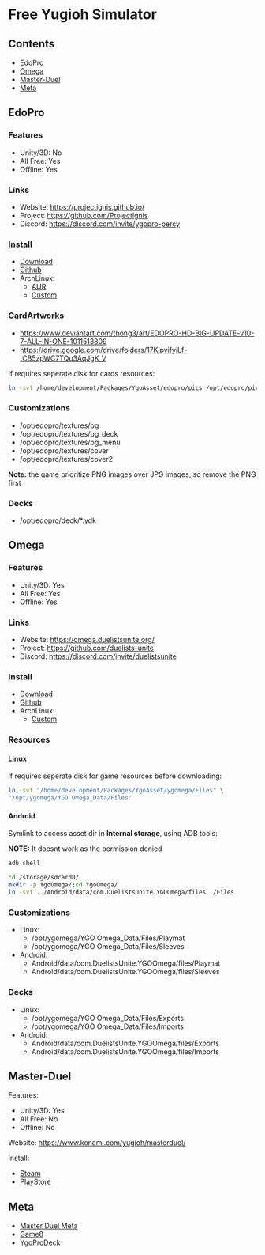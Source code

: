 # Free Yugioh Simulator

## Contents
- [EdoPro](#edopro)
- [Omega](#omega)
- [Master-Duel](#master-duel)
- [Meta](#meta)

## EdoPro

### Features
- Unity/3D: No
- All Free: Yes
- Offline: Yes

### Links
- Website: https://projectignis.github.io/
- Project: https://github.com/ProjectIgnis
- Discord: https://discord.com/invite/ygopro-percy

### Install
- [Download](https://projectignis.github.io/download.html)
- [Github](https://github.com/ProjectIgnis/edopro-assets/releases)
- ArchLinux:
    + [AUR](https://aur.archlinux.org/packages/edopro-bin)
    + [Custom](https://github.com/mekatronik-achmadi/archmate/tree/main/pkgbuilds/unused/yugioh/edopro/)

### CardArtworks
- https://www.deviantart.com/thong3/art/EDOPRO-HD-BIG-UPDATE-v10-7-ALL-IN-ONE-1011513809
- https://drive.google.com/drive/folders/17KjpvifyiLf-tCB5zpWC7TQu3AqJgK_V

If requires seperate disk for cards resources:

```sh
ln -svf /home/development/Packages/YgoAsset/edopro/pics /opt/edopro/pics
```

### Customizations
- /opt/edopro/textures/bg
- /opt/edopro/textures/bg_deck
- /opt/edopro/textures/bg_menu
- /opt/edopro/textures/cover
- /opt/edopro/textures/cover2

**Note:** the game prioritize PNG images over JPG images, so remove the PNG first

### Decks
- /opt/edopro/deck/*.ydk

## Omega

### Features
- Unity/3D: Yes
- All Free: Yes
- Offline: Yes

### Links
- Website: https://omega.duelistsunite.org/
- Project: https://github.com/duelists-unite
- Discord: https://discord.com/invite/duelistsunite

### Install
- [Download](https://omega.duelistsunite.org/)
- [Github](https://github.com/duelists-unite/omega-releases/releases/)
- ArchLinux:
    + [Custom](https://github.com/mekatronik-achmadi/archmate/tree/main/pkgbuilds/unused/yugioh/ygomega/)

### Resources

#### Linux

If requires seperate disk for game resources before downloading:

```sh
ln -svf "/home/development/Packages/YgoAsset/ygomega/Files" \
"/opt/ygomega/YGO Omega_Data/Files"
```

#### Android

Symlink to access asset dir in **Internal storage**, using ADB tools:

**NOTE:** It doesnt work as the permission denied

```sh
adb shell
```

```sh
cd /storage/sdcard0/
mkdir -p YgoOmega/;cd YgoOmega/
ln -svf ../Android/data/com.DuelistsUnite.YGOOmega/files ./Files
```

### Customizations
- Linux:
    + /opt/ygomega/YGO Omega_Data/Files/Playmat
    + /opt/ygomega/YGO Omega_Data/Files/Sleeves
- Android:
    + Android/data/com.DuelistsUnite.YGOOmega/files/Playmat
    + Android/data/com.DuelistsUnite.YGOOmega/files/Sleeves

### Decks
- Linux:
    + /opt/ygomega/YGO Omega_Data/Files/Exports
    + /opt/ygomega/YGO Omega_Data/Files/Imports
- Android:
    + Android/data/com.DuelistsUnite.YGOOmega/files/Exports
    + Android/data/com.DuelistsUnite.YGOOmega/files/Imports

## Master-Duel

Features:
- Unity/3D: Yes
- All Free: No
- Offline: No

Website: https://www.konami.com/yugioh/masterduel/

Install:
- [Steam](https://store.steampowered.com/app/1449850/YuGiOh_Master_Duel/)
- [PlayStore](https://play.google.com/store/apps/details?id=jp.konami.masterduel)

## Meta
- [Master Duel Meta](https://www.masterduelmeta.com/)
- [Game8](https://game8.co/games/Yu-Gi-Oh-Master-Duel/)
- [YgoProDeck](https://ygoprodeck.com/)

